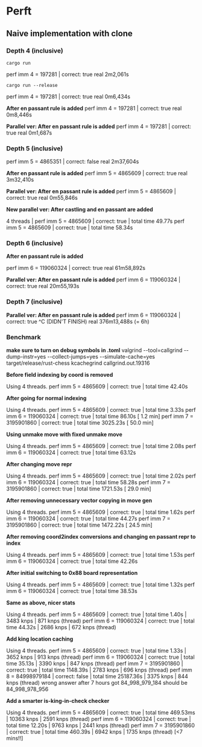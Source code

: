 # Perft

## Naive implementation with clone

### Depth 4 (inclusive)

`cargo run`

perf imm 4 = 197281 | correct: true
real    2m2,061s

`cargo run --release`

perf imm 4 = 197281 | correct: true
real    0m6,434s

**After en passant rule is added**
perf imm 4 = 197281 | correct: true
real	0m8,446s

**Parallel ver: After en passant rule is added**
perf imm 4 = 197281 | correct: true
real	0m1,687s

### Depth 5  (inclusive)

perf imm 5 = 4865351 | correct: false
real    2m37,604s

**After en passant rule is added**
perf imm 5 = 4865609 | correct: true
real	3m32,410s

**Parallel ver: After en passant rule is added**
perf imm 5 = 4865609 | correct: true
real	0m55,846s

**New parallel ver: After castling and en passant are added**

4 threads | perf imm 5 =    4865609 | correct: true | total time   49.77s
perf imm 5 =    4865609 | correct: true | total time   58.34s

### Depth 6  (inclusive)

**After en passant rule is added**

perf imm 6 = 119060324 | correct: true
real	61m58,892s

**Parallel ver: After en passant rule is added**
perf imm 6 = 119060324 | correct: true
real	20m55,193s

### Depth 7 (inclusive)

**Parallel ver: After en passant rule is added**
perf imm 6 = 119060324 | correct: true
^C (DIDN'T FINISH)
real	376m13,488s (= 6h)

### Benchmark

**make sure to turn on debug symbols in .toml**
valgrind --tool=callgrind --dump-instr=yes --collect-jumps=yes --simulate-cache=yes target/release/rust-chess
kcachegrind callgrind.out.19316

**Before field indexing by coord is removed**

Using 4 threads.
perf imm 5 =    4865609 | correct: true | total time   42.40s

**After going for normal indexing**

Using 4 threads.
perf imm 5 =    4865609 | correct: true | total time    3.33s
perf imm 6 =  119060324 | correct: true | total time   86.10s   [  1.2 min]
perf imm 7 = 3195901860 | correct: true | total time 3025.23s   [ 50.0 min]

**Using unmake move with fixed unmake move**

Using 4 threads.
perf imm 5 =    4865609 | correct: true | total time    2.08s
perf imm 6 =  119060324 | correct: true | total time   63.12s

**After changing move repr**

Using 4 threads.
perf imm 5 =    4865609 | correct: true | total time    2.02s
perf imm 6 =  119060324 | correct: true | total time   58.28s
perf imm 7 = 3195901860 | correct: true | total time 1721.53s  [ 29.0 min]

**After removing unnecessary vector copying in move gen**

Using 4 threads.
perf imm 5 =    4865609 | correct: true | total time    1.62s
perf imm 6 =  119060324 | correct: true | total time   44.27s
perf imm 7 = 3195901860 | correct: true | total time 1472.22s [ 24.5 min]

**After removing coord2index conversions and changing en passant repr to index**

Using 4 threads.
perf imm 5 =    4865609 | correct: true | total time    1.53s
perf imm 6 =  119060324 | correct: true | total time   42.26s

**After initial switching to 0x88 board representation**

Using 4 threads.
perf imm 5 =    4865609 | correct: true | total time    1.32s
perf imm 6 =  119060324 | correct: true | total time   38.53s

**Same as above, nicer stats**

Using 4 threads.
perf imm 5 =    4865609 | correct: true | total time    1.40s |  3483 knps |   871 knps (thread)
perf imm 6 =  119060324 | correct: true | total time   44.32s |  2686 knps |   672 knps (thread)

**Add king location caching**

Using 4 threads.
perf imm 5 =    4865609  | correct: true  | total time     1.33s |  3652 knps |   913 knps (thread)
perf imm 6 =  119060324  | correct: true  | total time    35.13s |  3390 knps |   847 knps (thread)
perf imm 7 = 3195901860  | correct: true  | total time  1148.39s |  2783 knps |   696 knps (thread)
perf imm 8 = 84998979184 | correct: false | total time 25187.36s |  3375 knps |   844 knps (thread)
wrong answer after 7 hours
got       84_998_979_184
should be 84_998_978_956

**Add a smarter is-king-in-check checker**

Using 4 threads.
perf imm 5 =    4865609 | correct: true | total time 469.53ms | 10363 knps |  2591 knps (thread)
perf imm 6 =  119060324 | correct: true | total time   12.20s |  9763 knps |  2441 knps (thread)
perf imm 7 = 3195901860 | correct: true | total time  460.39s |  6942 knps |  1735 knps (thread) [<7 mins!!]
